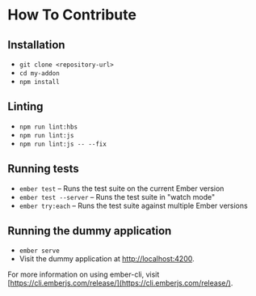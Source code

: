 # How To Contribute

## Installation

-   `git clone <repository-url>`
-   `cd my-addon`
-   `npm install`

## Linting

-   `npm run lint:hbs`
-   `npm run lint:js`
-   `npm run lint:js -- --fix`

## Running tests

-   `ember test` – Runs the test suite on the current Ember version
-   `ember test --server` – Runs the test suite in "watch mode"
-   `ember try:each` – Runs the test suite against multiple Ember versions

## Running the dummy application

-   `ember serve`
-   Visit the dummy application at [http://localhost:4200](http://localhost:4200).

For more information on using ember-cli, visit [https://cli.emberjs.com/release/](https://cli.emberjs.com/release/).
